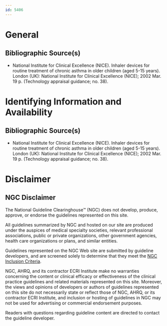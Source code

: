 ```yaml
---
id: 5406
---
```


# General

## Bibliographic Source(s)

- National Institute for Clinical Excellence (NICE). Inhaler devices for routine treatment of chronic asthma in older children (aged 5-15 years). London (UK): National Institute for Clinical Excellence (NICE); 2002 Mar. 19 p. (Technology appraisal guidance; no. 38).

# Identifying Information and Availability

## Bibliographic Source(s)

- National Institute for Clinical Excellence (NICE). Inhaler devices for routine treatment of chronic asthma in older children (aged 5-15 years). London (UK): National Institute for Clinical Excellence (NICE); 2002 Mar. 19 p. (Technology appraisal guidance; no. 38).

# Disclaimer

## NGC Disclaimer

The National Guideline Clearinghouse™ (NGC) does not develop, produce, approve, or endorse the guidelines represented on this site.

All guidelines summarized by NGC and hosted on our site are produced under the auspices of medical specialty societies, relevant professional associations, public or private organizations, other government agencies, health care organizations or plans, and similar entities.

Guidelines represented on the NGC Web site are submitted by guideline developers, and are screened solely to determine that they meet the [NGC Inclusion Criteria](/help-and-about/summaries/inclusion-criteria).

NGC, AHRQ, and its contractor ECRI Institute make no warranties concerning the content or clinical efficacy or effectiveness of the clinical practice guidelines and related materials represented on this site. Moreover, the views and opinions of developers or authors of guidelines represented on this site do not necessarily state or reflect those of NGC, AHRQ, or its contractor ECRI Institute, and inclusion or hosting of guidelines in NGC may not be used for advertising or commercial endorsement purposes.

Readers with questions regarding guideline content are directed to contact the guideline developer.


